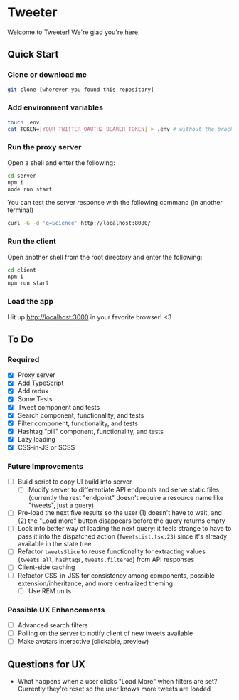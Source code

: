 # Tweeter

Welcome to Tweeter! We're glad you're here.

## Quick Start

### Clone or download me

```bash
git clone [wherever you found this repository]
```

### Add environment variables

```bash
touch .env
cat TOKEN=[YOUR_TWITTER_OAUTH2_BEARER_TOKEN] > .env # without the brackets
```

### Run the proxy server

Open a shell and enter the following:

```bash
cd server
npm i
node run start
```

You can test the server response with the following command (in another terminal)

```bash
curl -G -d 'q=Science' http://localhost:8080/
```

### Run the client

Open another shell from the root directory and enter the following:

```bash
cd client
npm i
npm run start
```

### Load the app

Hit up <http://localhost:3000> in your favorite browser! <3

## To Do

### Required

- [x] Proxy server
- [x] Add TypeScript
- [x] Add redux
- [x] Some Tests
- [x] Tweet component and tests
- [x] Search component, functionality, and tests
- [x] Filter component, functionality, and tests
- [x] Hashtag "pill" component, functionality, and tests
- [x] Lazy loading
- [x] CSS-in-JS or SCSS

### Future Improvements

- [ ] Build script to copy UI build into server
  - [ ] Modify server to differentiate API endpoints and serve static files (currently the rest "endpoint" doesn't require a resource name like "tweets", just a query)
- [ ] Pre-load the next five results so the user (1) doesn't have to wait, and (2) the "Load more" button disappears before the query returns empty
- [ ] Look into better way of loading the next query: it feels strange to have to pass it into the dispatched action (`TweetsList.tsx:23`) since it's already available in the state tree
- [ ] Refactor `tweetsSlice` to reuse functionality for extracting values (`tweets.all`, `hashtags`, `tweets.filtered`) from API responses
- [ ] Client-side caching
- [ ] Refactor CSS-in-JSS for consistency among components, possible extension/inheritance, and more centralized theming
  - [ ] Use REM units

### Possible UX Enhancements

- [ ] Advanced search filters
- [ ] Polling on the server to notify client of new tweets available
- [ ] Make avatars interactive (clickable, preview)

## Questions for UX

- What happens when a user clicks "Load More" when filters are set? Currently they're reset so the user knows more tweets are loaded
